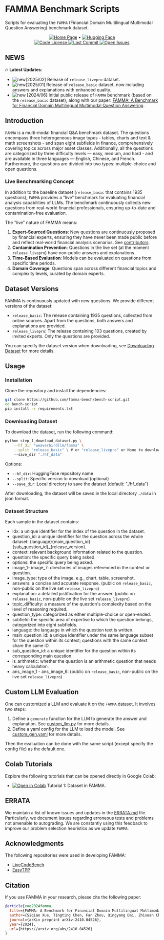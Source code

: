 # FAMMA Benchmark Scripts
Scripts for evaluating the `FAMMA` (Financial Domain Multilingual Multimodal Question Answering) benchmark dataset.

<div align="center">
<a href="https://famma-bench.github.io/famma/"><img alt="Home Page" src="https://img.shields.io/badge/🌐-Home_Page-blue"></a> • <a href="https://huggingface.co/datasets/weaverbirdllm/famma"><img alt="Hugging Face" src="https://img.shields.io/badge/🤗-Dataset-ffce44?logo=huggingface"></a>
</div>




<div align="center">
<a href="https://github.com/famma-bench/bench-script">
    <img alt="Code License" src="https://img.shields.io/badge/license-Apache-000000.svg?&color=f5de53">
  </a>
  <a href="commit">
    <img alt="Last Commit" src="https://img.shields.io/github/last-commit/famma-bench/bench-script">
  </a>
  <a href="https://github.com/famma-bench/bench-script/issues">
  <img alt="Open Issues" src="https://img.shields.io/github/issues-raw/famma-bench/bench-script" />
</a>
</div>


## NEWS

🔥 **Latest Updates**:
- ![new](https://img.alicdn.com/imgextra/i4/O1CN01kUiDtl1HVxN6G56vN_!!6000000000764-2-tps-43-19.png)[2025/02] Release of `release_livepro` dataset.
- ![new](https://img.alicdn.com/imgextra/i4/O1CN01kUiDtl1HVxN6G56vN_!!6000000000764-2-tps-43-19.png)[2025/01] Release of `release_basic` dataset, now including answers and explanations with enhanced quality.
- ![new](https://img.alicdn.com/imgextra/i4/O1CN01kUiDtl1HVxN6G56vN_!!6000000000764-2-tps-43-19.png) [2024/06] Initial public release of `FAMMA` benchmark (based on the `release_basic` dataset), along with our paper: [FAMMA: A Benchmark for Financial Domain Multilingual Multimodal Question Answering](https://arxiv.org/abs/2410.04526).



## Introduction

`FAMMA` is a multi-modal financial Q&A benchmark dataset. The questions encompass three heterogeneous image types - tables, charts and text & math screenshots - and span eight subfields in finance, comprehensively covering topics across major asset classes. Additionally, all the questions are categorized by three difficulty levels — easy, medium, and hard - and are available in three languages — English, Chinese, and French. Furthermore, the questions are divided into two types: multiple-choice and open questions.


### Live Benchmarking Concept

In addition to the baseline dataset (`release_basic` that contains 1935 questions), `FAMMA` provides a "live" benchmark for evaluating financial analysis capabilities of LLMs. The benchmark continuously collects new questions from real-world financial professionals, ensuring up-to-date and contamination-free evaluation. 

The "live" nature of FAMMA means:
1. **Expert-Sourced Questions**: New questions are continuously proposed by financial experts, ensuring they have never been made public before and reflect real-world financial analysis scenarios. See [contributors](https://github.com/famma-bench/bench-script/blob/main/contributors.md).
2. **Contamination Prevention**: Questions in the live set (at the moment `release_livepro`) have non-public answers and explanations.
3. **Time-Based Evaluation**: Models can be evaluated on questions from specific time periods.
4. **Domain Coverage**: Questions span across different financial topics and complexity levels, curated by domain experts.


## Dataset Versions

FAMMA is continuously updated with new questions. We provide different versions of the dataset:

* `release_basic`: The release containing 1935 questions, collected from online sources. Apart from the questions, both answers and explanations are provided.
* `release_livepro`: The release containing 103 questions, created by invited experts. Only the questions are provided.

You can specify the dataset version when downloading, see [Downloading Dataset](#downloading-dataset) for more details.

## Usage


### Installation

Clone the repository and install the dependencies:
```bash
git clone https://github.com/famma-bench/bench-script.git
cd bench-script
pip install -r requirements.txt
```

### Downloading Dataset


To download the dataset, run the following command:


```bash
python step_1_download_dataset.py \
    --hf_dir "weaverbirdllm/famma" \
    --split "release_basic" \ # or "release_livepro" or None to download the whole set
    --save_dir "./hf_data"
```

Options:
- `--hf_dir`: HuggingFace repository name
- `--split`: Specific version to download (optional)
- `--save_dir`: Local directory to save the dataset (default: "./hf_data")


After downloading, the dataset will be saved in the local directory `./data` in json format. 

### Dataset Structure

Each sample in the dataset contains:
- idx: a unique identifier for the index of the question in the dataset.
- question_id: a unique identifier for the question across the whole dataset: {language}{main_question_id}{sub_question_id}_{release_version}.
- context: relevant background information related to the question.
- question: the specific query being asked.
- options: the specific query being asked.
- image_1- image_7: directories of images referenced in the context or question.
- image_type: type of the image, e.g., chart, table, screenshot.
- answers: a concise and accurate response. (public on `release_basic`, non-public on the live set `release_livepro`)
- explanation: a detailed justification for the answer. (public on `release_basic`, non-public on the live set `release_livepro`)
- topic_difficulty: a measure of the question's complexity based on the level of reasoning required.
- question_type: categorized as either multiple-choice or open-ended.
- subfield: the specific area of expertise to which the question belongs, categorized into eight subfields.
- language: the language in which the question text is written.
- main_question_id: a unique identifier under the same language subset for the question within its context; questions with the same context share the same ID.
- sub_question_id: a unique identifier for the question within its corresponding main question.
- is_arithmetic: whether the question is an arithmetic question that needs heavy calculation.
- ans_image_1 - ans_image_6: (public on `release_basic`, non-public on the live set `release_livepro`)

## Custom LLM Evaluation

One can customized a LLM and evaluate it on the `FAMMA` dataset. It involves two steps:
1. Define a `generate` function for the LLM to generate the answer and explanation. See [custom_llm.py](./custom_llm.py) for more details.
2. Define a yaml config for the LLM to load the model. See [custom_gen.yaml](./configs/custom_gen.yaml) for more details.

Then the evaluation can be done with the same script (except specify the config file) as the default one.



## Colab Tutorials

Explore the following tutorials that can be opened directly in Google Colab:

- [![Open in Colab](https://colab.research.google.com/assets/colab-badge.svg)](https://github.com/famma-bench/bench-script/blob/main/notebooks/FAMMA_1_dataset.ipynb) Tutorial 1: Dataset in FAMMA.


## ERRATA
We maintain a list of known issues and updates in the [ERRATA.md](./ERRATA.md) file. Particularly, we document issues regarding erroneous tests and problems not amenable to autograding. We are constantly using this feedback to improve our problem selection heuristics as we update `FAMMA`.


## Acknowledgments

The following repositories were used in developing FAMMA:

- [LiveCodeBench](https://github.com/LiveCodeBench/LiveCodeBench)
- [EasyTPP](https://github.com/ant-research/EasyTemporalPointProcess)

## Citation

If you use FAMMA in your research, please cite the following paper:

```bibtex
@article{xue2024famma,
  title={FAMMA: A Benchmark for Financial Domain Multilingual Multimodal Question Answering},
  author={Siqiao Xue, Tingting Chen, Fan Zhou, Qingyang Dai, Zhixuan Chu, and Hongyuan Mei},
  journal={arXiv preprint arXiv:2410.04526},
  year={2024},
  url={https://arxiv.org/abs/2410.04526}
}
```
